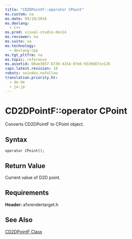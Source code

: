 ```yaml
---
title: "CD2DPointF::operator CPoint"
ms.custom: na
ms.date: 09/19/2016
ms.devlang: 
  - C++
ms.prod: visual-studio-dev14
ms.reviewer: na
ms.suite: na
ms.technology: 
  - devlang-cpp
ms.tgt_pltfrm: na
ms.topic: reference
ms.assetid: b6ae3857-6739-4154-97e6-9330d87ce126
caps.latest.revision: 10
robots: noindex,nofollow
translation.priority.ht: 
  - de-de
  - ja-jp
---
```

# CD2DPointF::operator CPoint
Converts CD2DPointF to CPoint object.  
  
## Syntax  
  
```  
operator CPoint();  
```  
  
## Return Value  
 Current value of D2D point.  
  
## Requirements  
 **Header:** afxrendertarget.h  
  
## See Also  
 [CD2DPointF Class](../vs140/CD2DPointF-Class.md)